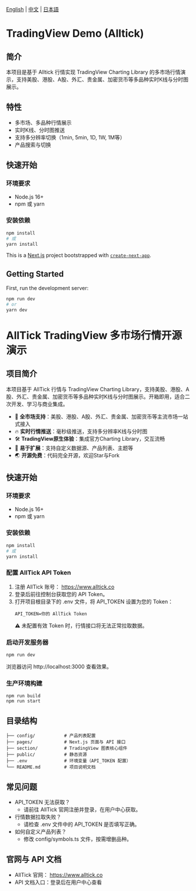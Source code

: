 [English](./README.en.md) | [中文](./README.md) | [日本語](./README.jp.md)

# TradingView Demo (Alltick)

## 简介

本项目是基于 Alltick 行情实现 TradingView Charting Library 的多市场行情演示，支持美股、港股、A股、外汇、贵金属、加密货币等多品种实时K线与分时图展示。

## 特性

- 多市场、多品种行情展示
- 实时K线、分时图推送
- 支持多分辨率切换（1min, 5min, 1D, 1W, 1M等）
- 产品搜索与切换

## 快速开始

### 环境要求

- Node.js 16+
- npm 或 yarn

### 安装依赖

```bash
npm install
# 或
yarn install
```

This is a [Next.js](https://nextjs.org) project bootstrapped with [`create-next-app`](https://nextjs.org/docs/pages/api-reference/create-next-app).

## Getting Started

First, run the development server:

```bash
npm run dev
# or
yarn dev
```

# AllTick TradingView 多市场行情开源演示

## 项目简介

本项目基于 AllTick 行情与 TradingView Charting Library，支持美股、港股、A股、外汇、贵金属、加密货币等多品种实时K线与分时图展示。开箱即用，适合二次开发、学习与商业集成。

- 🚀 **全市场支持**：美股、港股、A股、外汇、贵金属、加密货币等主流市场一站式接入
- 🔥 **实时行情推送**：毫秒级推送，支持多分辨率K线与分时图
- 🛠️ **TradingView原生体验**：集成官方Charting Library，交互流畅
- 🧩 **易于扩展**：支持自定义数据源、产品列表、主题等
- 🌏 **开源免费**：代码完全开源，欢迎Star与Fork

## 快速开始

### 环境要求

- Node.js 16+
- npm 或 yarn

### 安装依赖

```bash
npm install
# 或
yarn install
```

### 配置 AllTick API Token

1. 注册 AllTick 账号： https://www.alltick.co
2. 登录后前往控制台获取您的 API Token。
3. 打开项目根目录下的 .env 文件，将 API_TOKEN 设置为您的 Token：
    ```
    API_TOKEN=你的 AllTick Token
    ```
    ⚠️ 未配置有效 Token 时，行情接口将无法正常拉取数据。

### 启动开发服务器

```
npm run dev
```

浏览器访问 http://localhost:3000 查看效果。

### 生产环境构建

```
npm run build
npm run start
```

## 目录结构

```
├── config/           # 产品列表配置
├── pages/            # Next.js 页面与 API 接口
├── section/          # TradingView 图表核心组件
├── public/           # 静态资源
├── .env              # 环境变量（API_TOKEN 配置）
└── README.md         # 项目说明文档
```

## 常见问题

- API_TOKEN 无法获取？
    - 请前往 AllTick 官网注册并登录，在用户中心获取。
- 行情数据拉取失败？
    - 请检查 .env 文件中的 API_TOKEN 是否填写正确。
- 如何自定义产品列表？
    - 修改 config/symbols.ts 文件，按需增删品种。

## 官网与 API 文档

- AllTick 官网： https://www.alltick.co
- API 文档入口：登录后在用户中心查看
